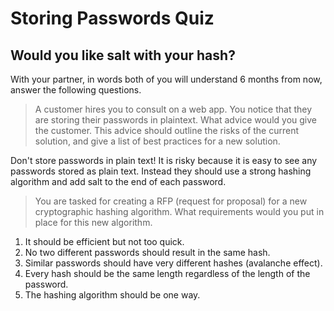 # Storing Passwords Quiz
## Would you like salt with your hash?


With your partner, in words both of you will understand 6 months from now, answer the following questions.

> A customer hires you to consult on a web app.  You notice that they are storing their passwords in plaintext.  What advice would you give the customer.  This advice should outline the risks of the current solution, and give a list of best practices for a new solution.

Don't store passwords in plain text! It is risky because it is easy to see any passwords stored as plain text. Instead they should use a strong hashing algorithm and add salt to the end of each password.  

> You are tasked for creating a RFP (request for proposal) for a new cryptographic hashing algorithm.  What requirements would you put in place for this new algorithm.

1. It should be efficient but not too quick.
2. No two different passwords should result in the same hash.
3. Similar passwords should have very different hashes (avalanche effect).
4. Every hash should be the same length regardless of the length of the password.
5. The hashing algorithm should be one way.
